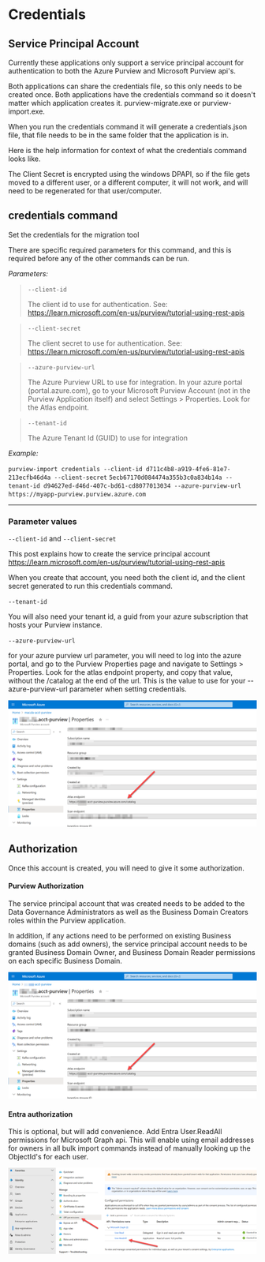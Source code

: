 # Credentials

## Service Principal Account

Currently these applications only support a service principal account for authentication to both the Azure Purview and Microsoft Purview api's.

Both applications can share the credentials file, so this only needs to be created once.  Both applications have the credentials command so it doesn't matter which application creates it.  purview-migrate.exe or purview-import.exe.

When you run the credentials command it will generate a credentials.json file, that file needs to be in the same folder that the application is in.

Here is the help information for context of what the credentials command looks like.

The Client Secret is encrypted using the windows DPAPI, so if the file gets moved to a different user, or a different computer, it will not work, and will need to be regenerated for that user/computer.

## credentials command

Set the credentials for the migration tool

There are specific required parameters for this command, and this is required before any of the other commands can be run.

*Parameters:*

> `--client-id`
>
> The client id to use for authentication. See: https://learn.microsoft.com/en-us/purview/tutorial-using-rest-apis

> `--client-secret`
>
> The client secret to use for authentication. See: https://learn.microsoft.com/en-us/purview/tutorial-using-rest-apis

> `--azure-purview-url`
>
> The Azure Purview URL to use for integration. In your azure portal (portal.azure.com), go to your Microsoft Purview Account (not in the Purview Application itself) and select Settings > Properties.  Look for the Atlas endpoint.

> `--tenant-id`
>
> The Azure Tenant Id (GUID) to use for integration

*Example:*

`purview-import credentials --client-id d711c4b8-a919-4fe6-81e7-213ecfb46d4a --client-secret`
`5ecb67170d084474a355b3c0a834b14a --tenant-id d94627ed-d46d-407c-bd61-cd8077013034 --azure-purview-url`
`https://myapp-purview.purview.azure.com`

------

### Parameter values

`--client-id` and `--client-secret`

This post explains how to create the service principal account https://learn.microsoft.com/en-us/purview/tutorial-using-rest-apis

When you create that account, you need both the client id, and the client secret generated to run this credentials command.

`--tenant-id`

You will also need your tenant id, a guid from your azure subscription that hosts your Purview instance.

 `--azure-purview-url`

for your azure purview url parameter, you will need to log into the azure portal, and go to the Purview Properties page and navigate to Settings > Properties.  Look for the atlas endpoint property, and copy that value, without the /catalog at the end of the url.  This is the value to use for your --azure-purview-url parameter when setting credentials.

![image-20240831094342664](./portalpurivew.png?v1)



## Authorization

Once this account is created, you will need to give it some authorization.

#### Purview Authorization

The service principal account that was created needs to be added to the Data Governance Administrators as well as the Business Domain Creators roles within the Purview application.

In addition, if any actions need to be performed on existing Business domains (such as add owners), the service  principal account needs to be granted Business Domain Owner, and Business Domain Reader permissions on each specific Business Domain.

![image-20240831093248987](./purviewpermissions.png)

#### Entra authorization

This is optional, but will add convenience. Add Entra User.ReadAll permissions for Microsoft Graph api. This will enable using email addresses for owners in all bulk import commands instead of manually looking up the ObjectId's for each user.

![image-20240831085953141](./entrapermissions.png)